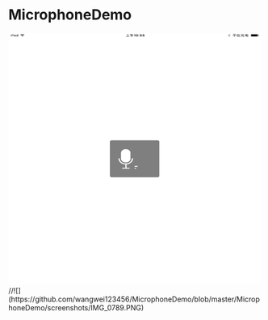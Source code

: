 # MicrophoneDemo
<img src="https://github.com/wangwei123456/MicrophoneDemo/blob/master/MicrophoneDemo/screenshots/IMG_0789.PNG"  width="500" height="500" />
//![](https://github.com/wangwei123456/MicrophoneDemo/blob/master/MicrophoneDemo/screenshots/IMG_0789.PNG)
